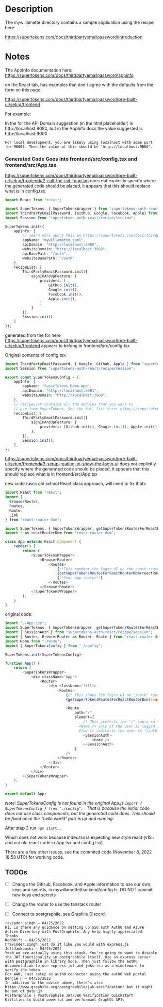 # Description

The mywillamette directory contains a sample application using the recipe here:

https://supertokens.com/docs/thirdpartyemailpassword/introduction

# Notes

The AppInfo documentation here:  https://supertokens.com/docs/thirdpartyemailpassword/appinfo

on the React tab, has examples that don't agree with the defaults from the form on this page:

https://supertokens.com/docs/thirdpartyemailpassword/pre-built-ui/setup/frontend

For example:

In the for the API Domain suggestion (in the html placeholder) is http://localhost:8080, but in the AppInfo docs the value suggested is http://localhost:9000

```For local development, you are likely using localhost with some port (ex 9000). Then the value of this should be "http://localhost:9000".```

### Generated Code Goes Into frontend/src/config.tsx and frontend/src/App.tsx

https://supertokens.com/docs/thirdpartyemailpassword/pre-built-ui/setup/frontend#2-call-the-init-function does not explicitly specify where the generated code should be placed, it appears that this should replace what is in config.tsx.

```TypeScript
import React from 'react';

import SuperTokens, { SuperTokensWrapper } from "supertokens-auth-react";
import ThirdPartyEmailPassword, {Github, Google, Facebook, Apple} from "supertokens-auth-react/recipe/thirdpartyemailpassword";
import Session from "supertokens-auth-react/recipe/session";

SuperTokens.init({
    appInfo: {
        // learn more about this on https://supertokens.com/docs/thirdpartyemailpassword/appinfo
        appName: "mywillamette_saml",
        apiDomain: "http://localhost:8080",
        websiteDomain: "http://localhost:3000",
        apiBasePath: "/auth",
        websiteBasePath: "/auth"
    },
    recipeList: [
        ThirdPartyEmailPassword.init({
            signInAndUpFeature: {
                providers: [
                    Github.init(),
                    Google.init(),
                    Facebook.init(),
                    Apple.init(),
                ]
            }
        }),
        Session.init()
    ]
});
```

generated from the for here https://supertokens.com/docs/thirdpartyemailpassword/pre-built-ui/setup/frontend appears to belong in frontend/src/config.tsx

Original contents of config.tsx:

```TypeScript
import ThirdPartyEmailPassword, { Google, Github, Apple } from "supertokens-auth-react/recipe/thirdpartyemailpassword";
import Session from "supertokens-auth-react/recipe/session";

export const SuperTokensConfig = {
    appInfo: {
        appName: "SuperTokens Demo App",
        apiDomain: "http://localhost:3001",
        websiteDomain: "http://localhost:3000",
    },
    // recipeList contains all the modules that you want to
    // use from SuperTokens. See the full list here: https://supertokens.com/docs/guides
    recipeList: [
        ThirdPartyEmailPassword.init({
            signInAndUpFeature: {
                providers: [Github.init(), Google.init(), Apple.init()],
            },
        }),
        Session.init(),
    ],
};
```


https://supertokens.com/docs/thirdpartyemailpassword/pre-built-ui/setup/frontend#3-setup-routing-to-show-the-login-ui does not explicitly specify where the generated code should be placed, it appears that this should replace what is in frontend/src/App.tsx

new code (uses old school React class approach, will need to fix that):

```TypeScript
import React from 'react';
import {
  BrowserRouter,
  Routes,
  Route,
  Link
} from "react-router-dom";

import SuperTokens, { SuperTokensWrapper, getSuperTokensRoutesForReactRouterDom } from "supertokens-auth-react";
import * as reactRouterDom from "react-router-dom";

class App extends React.Component {
    render() {
        return (
            <SuperTokensWrapper>
                <BrowserRouter>
                    <Routes>
                        {/*This renders the login UI on the /auth route*/}
                        {getSuperTokensRoutesForReactRouterDom(reactRouterDom)}
                        {/*Your app routes*/}
                    </Routes>
                </BrowserRouter>
            </SuperTokensWrapper>
        );
    }
}
```

original code:

```TypeScript
import "./App.css";
import SuperTokens, { SuperTokensWrapper, getSuperTokensRoutesForReactRouterDom } from "supertokens-auth-react";
import { SessionAuth } from "supertokens-auth-react/recipe/session";
import { Routes, BrowserRouter as Router, Route } from "react-router-dom";
import Home from "./Home";
import { SuperTokensConfig } from "./config";

SuperTokens.init(SuperTokensConfig);

function App() {
    return (
        <SuperTokensWrapper>
            <div className="App">
                <Router>
                    <div className="fill">
                        <Routes>
                            {/* This shows the login UI on "/auth" route */}
                            {getSuperTokensRoutesForReactRouterDom(require("react-router-dom"))}

                            <Route
                                path="/"
                                element={
                                    /* This protects the "/" route so that it shows
                                  <Home /> only if the user is logged in.
                                  Else it redirects the user to "/auth" */
                                    <SessionAuth>
                                        <Home />
                                    </SessionAuth>
                                }
                            />
                        </Routes>
                    </div>
                </Router>
            </div>
        </SuperTokensWrapper>
    );
}

export default App;
```

*Note: SuperTokensConfig is not found in the original App.js `import { SuperTokensConfig } from "./config";` . That is because the initial code does not use class components, but the generated code does.  This should be fixed once the "hello world" part is up and running.*

After step 3 run `npm start`...

Which does not work because index.tsx is expecting new style react (v18+ and not old react code in App.tsx and config.tsx).

There are a few other issues, see the commited code (November 8, 2022 18:58 UTC) for working code.


## TODOs

- [ ] Change the GitHub, Facebook, and Apple information to use our own, keys and secrets, in mywillamette/backend/config.ts.  DO NOT commit new keys and secrets

- [ ] Change the router to use the tanstack router

- [ ] Connect to postgraphile, see Graphile Discord:

```
ravinder.singh — 04/25/2022
Hi, is there any guidance on setting up SSO auth Auth0 and Azure Active Directory with PostGraphile. Any help highly appreciated. Thanks
RedShift — 04/25/2022
@ravinder.singh just do it like you would with express.js
JeffJankowski — 04/25/2022
Yeah we are actually using this stack. You're going to want to disable the JWT functionality in postgraphile itself. Use an express server with postgraphile in library mode. Then just follow the auth0 documentation to use express-jwt and jwks-rsa as a middleware to verify the token.
For AAD, just setup an auth0 connector using the auth0 web portal
Benjie 🔮 — 04/25/2022
In addition to the advice above, there's also https://www.graphile.org/postgraphile/jwk-verification/ but it might be out of date 🤷‍♂️
PostGraphile | PostGraphile JWT/JWK Verification Quickstart
Utilities to build powerful and performant GraphQL APIs
```

